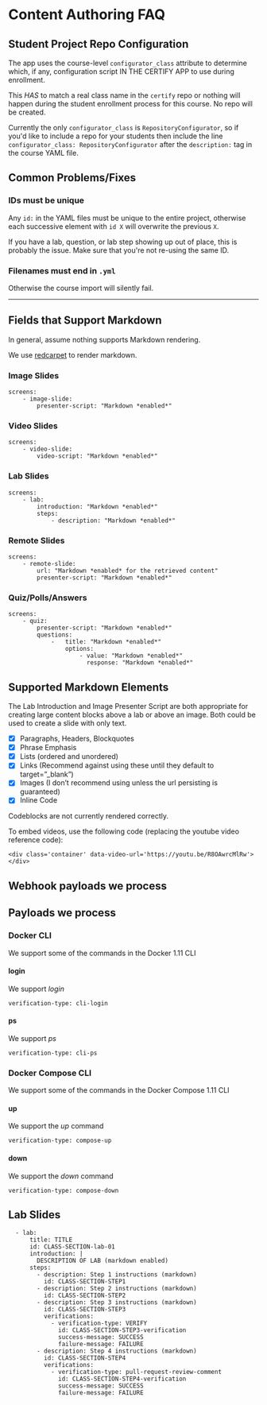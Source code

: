 # Content Authoring FAQ

## Student Project Repo Configuration
The app uses the course-level `configurator_class` attribute to determine which, if any, configuration script IN THE CERTIFY APP to use during enrollment.

This *HAS* to match a real class name in the `certify` repo or nothing will happen during the student enrollment process for this course. No repo will be created.

Currently the only `configurator_class` is `RepositoryConfigurator`, so if you'd like to include a repo for your students then include the line `configurator_class: RepositoryConfigurator` after the `description:` tag in the course YAML file.


## Common Problems/Fixes

### IDs must be unique
Any `id:` in the YAML files must be unique to the entire project, otherwise each successive element with `id X` will overwrite the previous `X`.

If you have a lab, question, or lab step showing up out of place, this is probably the issue. Make sure that you're not re-using the same ID.


### Filenames must end in `.yml`
Otherwise the course import will silently fail.

--- 

## Fields that Support Markdown
In general, assume nothing supports Markdown rendering.

We use [redcarpet](https://github.com/vmg/redcarpet) to render markdown.

### Image Slides
```
screens:
	- image-slide:
	  	presenter-script: "Markdown *enabled*"
```

### Video Slides
```
screens:
	- video-slide:
	  	video-script: "Markdown *enabled*"
```

### Lab Slides
```
screens:
	- lab:
		introduction: "Markdown *enabled*"
		steps:
	  		- description: "Markdown *enabled*"
```

### Remote Slides
```
screens:
	- remote-slide:
		url: "Markdown *enabled* for the retrieved content"
		presenter-script: "Markdown *enabled*"
```

### Quiz/Polls/Answers
```
screens:
	- quiz:
		presenter-script: "Markdown *enabled*"
		questions:
			-	title: "Markdown *enabled*"
				options:
					- value: "Markdown *enabled*"
					  response: "Markdown *enabled*"
```

## Supported Markdown Elements

The Lab Introduction and Image Presenter Script are both appropriate for creating large content blocks above a lab or above an image. Both could be used to create a slide with only text.

- [x] Paragraphs, Headers, Blockquotes 
- [x] Phrase Emphasis
- [x] Lists (ordered and unordered)
- [x] Links (Recommend against using these until they default to target=”_blank”)
- [x] Images (I don’t recommend using unless the url persisting is guaranteed)
- [x] Inline Code

Codeblocks are not currently rendered correctly.

To embed videos, use the following code (replacing the youtube video reference code):

```
<div class='container' data-video-url='https://youtu.be/R8OAwrcMlRw'></div>
```


## Webhook payloads we process

## Payloads we process

### Docker CLI
We support some of the commands in the Docker 1.11 CLI

#### login
We support *login*

`verification-type: cli-login`

#### ps
We support *ps*

`verification-type: cli-ps`

### Docker Compose CLI
We support some of the commands in the Docker Compose 1.11 CLI

#### up
We support the *up* command

`verification-type: compose-up`

#### down
We support the *down* command

`verification-type: compose-down`

## Lab Slides

```
  - lab:
      title: TITLE
      id: CLASS-SECTION-lab-01
      introduction: |
        DESCRIPTION OF LAB (markdown enabled)
      steps:
        - description: Step 1 instructions (markdown)
          id: CLASS-SECTION-STEP1
        - description: Step 2 instructions (markdown)
          id: CLASS-SECTION-STEP2
        - description: Step 3 instructions (markdown)
          id: CLASS-SECTION-STEP3
          verifications:
            - verification-type: VERIFY
              id: CLASS-SECTION-STEP3-verification
              success-message: SUCCESS
              failure-message: FAILURE
        - description: Step 4 instructions (markdown)
          id: CLASS-SECTION-STEP4
          verifications:
            - verification-type: pull-request-review-comment
              id: CLASS-SECTION-STEP4-verification
              success-message: SUCCESS
              failure-message: FAILURE
```